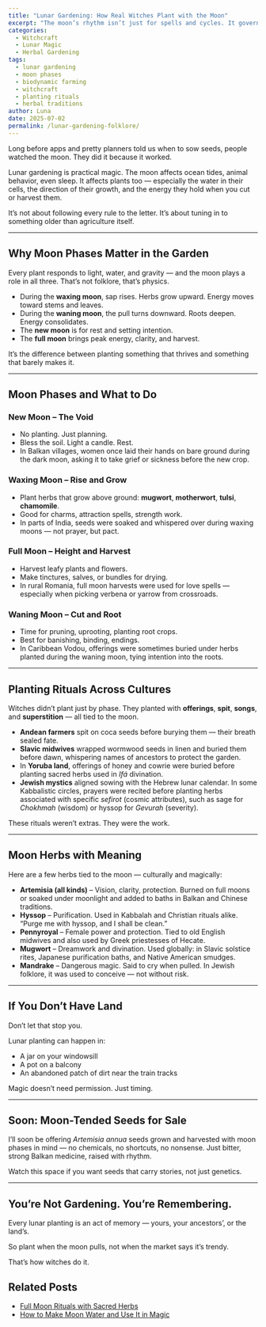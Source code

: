 ```yaml
---
title: "Lunar Gardening: How Real Witches Plant with the Moon"
excerpt: "The moon’s rhythm isn’t just for spells and cycles. It governs roots, leaves, and everything in between. Learn how to plant herbs with purpose — guided by phases, not trends."
categories:
  - Witchcraft
  - Lunar Magic
  - Herbal Gardening
tags:
  - lunar gardening
  - moon phases
  - biodynamic farming
  - witchcraft
  - planting rituals
  - herbal traditions
author: Luna
date: 2025-07-02
permalink: /lunar-gardening-folklore/
---
```


Long before apps and pretty planners told us when to sow seeds, people watched the moon. They did it because it worked.

Lunar gardening is practical magic. The moon affects ocean tides, animal behavior, even sleep. It affects plants too — especially the water in their cells, the direction of their growth, and the energy they hold when you cut or harvest them.

It’s not about following every rule to the letter. It’s about tuning in to something older than agriculture itself.

---

## Why Moon Phases Matter in the Garden

Every plant responds to light, water, and gravity — and the moon plays a role in all three. That’s not folklore, that’s physics.

- During the **waxing moon**, sap rises. Herbs grow upward. Energy moves toward stems and leaves.
- During the **waning moon**, the pull turns downward. Roots deepen. Energy consolidates.
- The **new moon** is for rest and setting intention.
- The **full moon** brings peak energy, clarity, and harvest.

It’s the difference between planting something that thrives and something that barely makes it.

---

## Moon Phases and What to Do

### New Moon – The Void  
- No planting. Just planning.  
- Bless the soil. Light a candle. Rest.  
- In Balkan villages, women once laid their hands on bare ground during the dark moon, asking it to take grief or sickness before the new crop.

### Waxing Moon – Rise and Grow  
- Plant herbs that grow above ground: **mugwort**, **motherwort**, **tulsi**, **chamomile**.  
- Good for charms, attraction spells, strength work.  
- In parts of India, seeds were soaked and whispered over during waxing moons — not prayer, but pact.

### Full Moon – Height and Harvest  
- Harvest leafy plants and flowers.  
- Make tinctures, salves, or bundles for drying.  
- In rural Romania, full moon harvests were used for love spells — especially when picking verbena or yarrow from crossroads.

### Waning Moon – Cut and Root  
- Time for pruning, uprooting, planting root crops.  
- Best for banishing, binding, endings.  
- In Caribbean Vodou, offerings were sometimes buried under herbs planted during the waning moon, tying intention into the roots.

---

## Planting Rituals Across Cultures

Witches didn’t plant just by phase. They planted with **offerings**, **spit**, **songs**, and **superstition** — all tied to the moon.

- **Andean farmers** spit on coca seeds before burying them — their breath sealed fate.  
- **Slavic midwives** wrapped wormwood seeds in linen and buried them before dawn, whispering names of ancestors to protect the garden.  
- In **Yoruba land**, offerings of honey and cowrie were buried before planting sacred herbs used in *Ifá* divination.  
- **Jewish mystics** aligned sowing with the Hebrew lunar calendar. In some Kabbalistic circles, prayers were recited before planting herbs associated with specific *sefirot* (cosmic attributes), such as sage for *Chokhmah* (wisdom) or hyssop for *Gevurah* (severity).

These rituals weren’t extras. They were the work.

---

## Moon Herbs with Meaning

Here are a few herbs tied to the moon — culturally and magically:

- **Artemisia (all kinds)** – Vision, clarity, protection. Burned on full moons or soaked under moonlight and added to baths in Balkan and Chinese traditions.  
- **Hyssop** – Purification. Used in Kabbalah and Christian rituals alike. “Purge me with hyssop, and I shall be clean.”  
- **Pennyroyal** – Female power and protection. Tied to old English midwives and also used by Greek priestesses of Hecate.  
- **Mugwort** – Dreamwork and divination. Used globally: in Slavic solstice rites, Japanese purification baths, and Native American smudges.  
- **Mandrake** – Dangerous magic. Said to cry when pulled. In Jewish folklore, it was used to conceive — not without risk.

---

## If You Don’t Have Land

Don’t let that stop you.

Lunar planting can happen in:

- A jar on your windowsill  
- A pot on a balcony  
- An abandoned patch of dirt near the train tracks

Magic doesn’t need permission. Just timing.

---

## Soon: Moon-Tended Seeds for Sale

I’ll soon be offering *Artemisia annua* seeds grown and harvested with moon phases in mind — no chemicals, no shortcuts, no nonsense. Just bitter, strong Balkan medicine, raised with rhythm.

Watch this space if you want seeds that carry stories, not just genetics.

---

## You’re Not Gardening. You’re Remembering.

Every lunar planting is an act of memory — yours, your ancestors’, or the land’s.

So plant when the moon pulls, not when the market says it’s trendy.

That’s how witches do it.


## Related Posts

- [Full Moon Rituals with Sacred Herbs](/full-moon-rituals)
- [How to Make Moon Water and Use It in Magic](/moon-water-magic)
